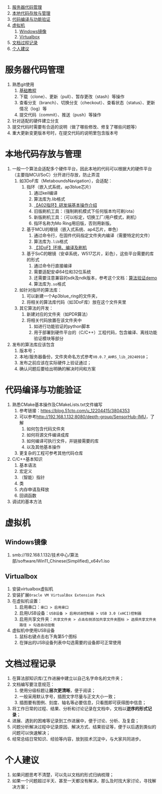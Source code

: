 1. [服务器代码管理](#服务器代码管理)
2. [本地代码存放与管理](#本地代码存放与管理)
3. [代码编译与功能验证](#代码编译与功能验证)
4. [虚拟机](#虚拟机)
   1. [Windows镜像](#windows镜像)
   2. [Virtualbox](#virtualbox)
5. [文档过程记录](#文档过程记录)
6. [个人建议](#个人建议)

# 服务器代码管理

1. 熟悉git使用
    1. [基础教程](https://www.runoob.com/git/git-branch.html)
    2. 下载（clone）、更新（pull）、暂存更改（stash）等操作
    3. 查看分支（branch）、切换分支（checkout）、查看状态（status）、更新情况（log）等
    4. 提交代码（commit）、推送（push）等操作
2. 针对适配的硬件建立分支
3. 提交代码时需要有合适的说明（做了哪些修改、修复了哪些问题等）
4. 重大更新变更版本号时，在提交代码的说明里包含版本号

# 本地代码存放与管理

1. 一般一个算法会适配多个硬件平台，因此本地的代码可以根据大的硬件平台（主要指MCU/SoC）分开进行存放，防止弄混
    1. 如3DoF库（MetaboundsNavigation），会适配：
        1. 指环（嵌入式系统，ap3blue芯片）
            1. 通过keil编译
            2. 算法库为.lib格式
            3. [【A02指环】研发端基本操作介绍](https://alidocs.dingtalk.com/i/nodes/X6GRezwJlLX0emd6UGnkdeGGJdqbropQ?cid=2129392127:3769467638&corpId=ding161a0d6f75cabce8ee0f45d8e4f7c288&doc_type=wiki_doc&iframeQuery=utm_medium=im_card&utm_source=im&utm_medium=im_card&utm_scene=person_space&utm_source=im)
            4. 旧版刷机工具：（强制刷机模式下任何版本均可刷/ota）
            5. 新版刷机工具：（可以标定，切换工厂/用户模式，刷机）
            6. 指环名称为Mo Ring用旧版，否则用新版。
        2. 基于MCU的眼镜（嵌入式系统、ap4芯片，单色）
            1. 通过命令行，在固件代码指定文件夹内编译（需要特定的文件）
            2. 算法库为`.lib`格式
            3. [【3DoF】环境、编译及刷机](https://alidocs.dingtalk.com/i/nodes/LeBq413JA2jDBk3QU41aBlko8DOnGvpb?utm_scene=team_space)
        3. 基于SoC的眼镜（安卓系统，W517芯片，彩色），这些平台需要的库的形式
            1. 通过命令行直接编译
            2. 需要适配安卓64位和32位系统
            3. 还需要注意兼容的sdk及ndk版本，参考这个文档：[算法验证demo](https://alidocs.dingtalk.com/i/nodes/wva2dxOW4DArRBbZI6E0BpymWbkz3BRL?utm_scene=team_space)
            4. 算法库为`.so`格式
    2. 如针对指环的算法库：
        1. 可以新建一个Ap3blue_ring的文件夹，
        2. 将相关的算法库代码（如3DoF库）放在这个文件夹里
    3. 其它算法的开发：
        1. 新建对应的文件夹（如PDR算法）
        2. 将相关代码放置在该文件夹中
            1. 如进行功能验证的python脚本
            2. 用于部署到硬件平台的（C/C++）工程代码，包含编译、离线功能验证模块等部分
2. 发布的算法库应该包含
    1. 版本号；
    2. 本地/服务器备份，文件夹命名方式参考`V0.0.7_AHRS_lib_20240910`；
    3. 发布之前应该在实际硬件上验证通过；
    4. 确认问题后要给出明确的解决时间和方案

# 代码编译与功能验证

1. 熟悉CMake基本操作及CMakeLists.txt文件编写
    1. 参考链接：<https://blog.51cto.com/u_12204415/3804353>
    2. 可以参考<http://192.168.1.132:8080/depth-group/SensorHub-IMU>，了解
        1. 如何包含代码文件夹
        2. 如何将源文件编译成库
        3. 如何编译可执行文件，并链接需要的库
        4. 以及其他基本操作
    3. 更复杂的工程可参考其他代码仓库
2. C/C++基本知识
    1. 基本语法
    2. 宏定义
    3. （智能）指针
    4. 类
    5. 内存申请及释放
    6. 回调函数
3. 调试的基本方法

# 虚拟机

## Windows镜像

1. smb://192.168.1.132/技术中心/算法部/software/Win11_Chinese(Simplified)_x64v1.iso

## Virtualbox

1. 安装virtualbox虚拟机
2. 安装扩展`Oracle VM VirtualBox Extension Pack`
3. 在虚拟机设置：
    1. 启用串口：`串口 > 启用串口`
    2. 启用USB设备：`USB设备 > 启用USB控制器 > USB 3.0 (xHCI)控制器`
    3. 启用共享文件夹：`共享文件夹 > 点击右侧添加共享文件夹图标 > 选择共享文件夹路径 > 勾选自动挂载`
4. 虚拟机中使用USB设备
    1. 鼠标右键点击右下角第5个图标
    2. 在弹出的USB设备列表中勾选需要的设备即可正常使用

# 文档过程记录

1. 在算法部知识库/工作进展中建立以自己名字命名的文件夹；
2. 文档编写要注意规范：
    1. 使用分级标题让**层次更清晰**，便于阅读；
    2. 一般采用默认字号，插图文字尽量与正文大小一致；
    3. 插图要有图例、刻度、轴名等必要信息，只看图即可获得图中信息；
3. 将工作日常的过程、结果、分析和讨论记录在文档中，文档以**逆序的形式记录**；
4. 进展、遇到的困难等记录到工作进展中，便于讨论、分析、及复盘；
5. 问题分析解决过程中记录原因、解决方式、结果验证等，便于以后遇到类似的问题可以快速解决；
6. 经常总结日常知识、经验等内容，放到技术沉淀中，与大家共同进步。

# 个人建议

1. 如果问题思考不清楚，可以先以文档的形式归纳梳理；
2. 如果一个问题超过半天、甚至一天都没有解决，那么及时找大家讨论，寻找解决方案；
